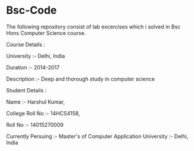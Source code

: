 # Bsc-Code

The following repository consist of lab excercises which i solved in Bsc Hons Computer Science course. 

Course Details :

University :- Delhi, India

Duration :- 2014-2017

Description :- Deep and thorough study in computer science

Student Details :

Name :- Harshul Kumar,

College Roll No :- 14HCS4158,

Roll No :- 14015270009


Currently Persuing :- Master's of Computer Application 
University :- Delhi, India


